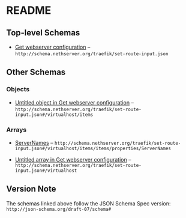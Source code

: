 # README

## Top-level Schemas

*   [Get webserver configuration](./set-route-input.md "Get webserver configuration") – `http://schema.nethserver.org/traefik/set-route-input.json`

## Other Schemas

### Objects

*   [Untitled object in Get webserver configuration](./set-route-input-virtualhost-items.md) – `http://schema.nethserver.org/traefik/set-route-input.json#/virtualhost/items`

### Arrays

*   [ServerNames](./set-route-input-virtualhost-items-items-properties-servernames.md "Fully qualified domain names as virtualhost") – `http://schema.nethserver.org/traefik/set-route-input.json#/virtualhost/items/items/properties/ServerNames`

*   [Untitled array in Get webserver configuration](./set-route-input-virtualhost.md) – `http://schema.nethserver.org/traefik/set-route-input.json#/virtualhost`

## Version Note

The schemas linked above follow the JSON Schema Spec version: `http://json-schema.org/draft-07/schema#`
